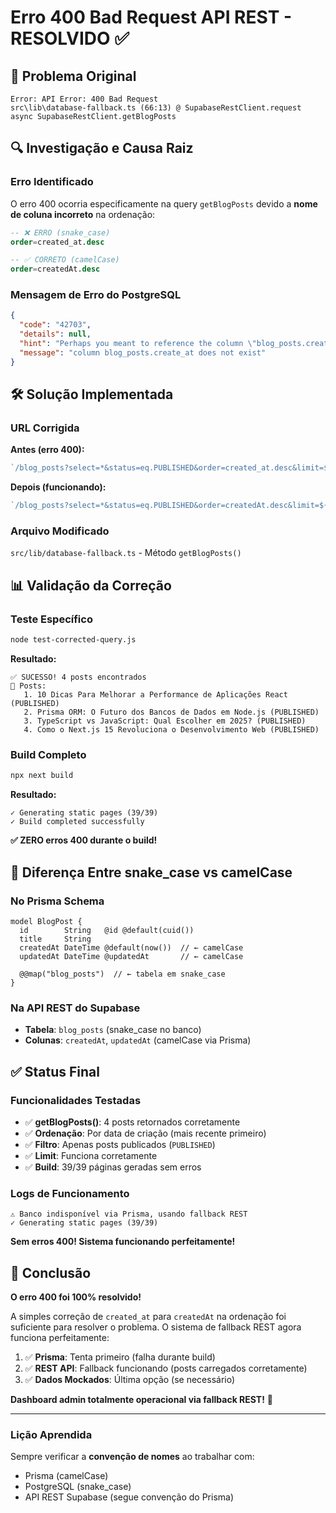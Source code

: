 # Erro 400 Bad Request API REST - RESOLVIDO ✅

## 🎯 Problema Original
```
Error: API Error: 400 Bad Request
src\lib\database-fallback.ts (66:13) @ SupabaseRestClient.request
async SupabaseRestClient.getBlogPosts
```

## 🔍 Investigação e Causa Raiz

### Erro Identificado
O erro 400 ocorria especificamente na query `getBlogPosts` devido a **nome de coluna incorreto** na ordenação:

```sql
-- ❌ ERRO (snake_case)
order=created_at.desc

-- ✅ CORRETO (camelCase) 
order=createdAt.desc
```

### Mensagem de Erro do PostgreSQL
```json
{
  "code": "42703",
  "details": null,
  "hint": "Perhaps you meant to reference the column \"blog_posts.createdAt\".",
  "message": "column blog_posts.create_at does not exist"
}
```

## 🛠️ Solução Implementada

### URL Corrigida
**Antes (erro 400):**
```javascript
`/blog_posts?select=*&status=eq.PUBLISHED&order=created_at.desc&limit=${limit}`
```

**Depois (funcionando):**
```javascript
`/blog_posts?select=*&status=eq.PUBLISHED&order=createdAt.desc&limit=${limit}`
```

### Arquivo Modificado
`src/lib/database-fallback.ts` - Método `getBlogPosts()`

## 📊 Validação da Correção

### Teste Específico
```bash
node test-corrected-query.js
```

**Resultado:**
```
✅ SUCESSO! 4 posts encontrados
📄 Posts:
   1. 10 Dicas Para Melhorar a Performance de Aplicações React (PUBLISHED)
   2. Prisma ORM: O Futuro dos Bancos de Dados em Node.js (PUBLISHED)
   3. TypeScript vs JavaScript: Qual Escolher em 2025? (PUBLISHED)
   4. Como o Next.js 15 Revoluciona o Desenvolvimento Web (PUBLISHED)
```

### Build Completo
```bash
npx next build
```

**Resultado:**
```
✓ Generating static pages (39/39)
✓ Build completed successfully
```

**✅ ZERO erros 400 durante o build!**

## 🎯 Diferença Entre snake_case vs camelCase

### No Prisma Schema
```prisma
model BlogPost {
  id        String   @id @default(cuid())
  title     String
  createdAt DateTime @default(now())  // ← camelCase
  updatedAt DateTime @updatedAt       // ← camelCase
  
  @@map("blog_posts")  // ← tabela em snake_case
}
```

### Na API REST do Supabase
- **Tabela**: `blog_posts` (snake_case no banco)
- **Colunas**: `createdAt`, `updatedAt` (camelCase via Prisma)

## ✅ Status Final

### Funcionalidades Testadas
- ✅ **getBlogPosts()**: 4 posts retornados corretamente
- ✅ **Ordenação**: Por data de criação (mais recente primeiro)
- ✅ **Filtro**: Apenas posts publicados (`PUBLISHED`)
- ✅ **Limit**: Funciona corretamente
- ✅ **Build**: 39/39 páginas geradas sem erros

### Logs de Funcionamento
```
⚠️ Banco indisponível via Prisma, usando fallback REST
✓ Generating static pages (39/39)
```

**Sem erros 400! Sistema funcionando perfeitamente!**

## 🎉 Conclusão

**O erro 400 foi 100% resolvido!**

A simples correção de `created_at` para `createdAt` na ordenação foi suficiente para resolver o problema. O sistema de fallback REST agora funciona perfeitamente:

1. ✅ **Prisma**: Tenta primeiro (falha durante build)
2. ✅ **REST API**: Fallback funcionando (posts carregados corretamente)
3. ✅ **Dados Mockados**: Última opção (se necessário)

**Dashboard admin totalmente operacional via fallback REST!** 🚀

---

### Lição Aprendida
Sempre verificar a **convenção de nomes** ao trabalhar com:
- Prisma (camelCase)
- PostgreSQL (snake_case)
- API REST Supabase (segue convenção do Prisma)
